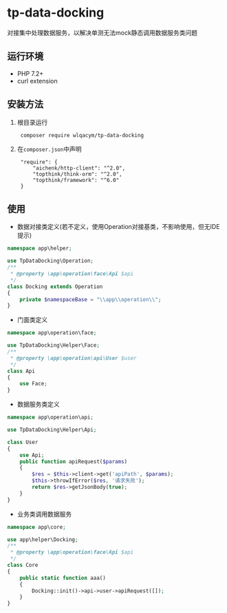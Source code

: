 # tp-data-docking
对接集中处理数据服务，以解决单测无法mock静态调用数据服务类问题

## 运行环境
- PHP 7.2+
- curl extension

## 安装方法
1. 根目录运行

        composer require wlqacym/tp-data-docking

2. 在`composer.json`中声明

        "require": {
            "aichenk/http-client": "^2.0",
            "topthink/think-orm": "^2.0",
            "topthink/framework": "^6.0"
        }



## 使用
- 数据对接类定义(若不定义，使用Operation对接基类，不影响使用，但无IDE提示)
```php
namespace app\helper;

use TpDataDocking\Operation;
/**
 * @property \app\operation\face\Api $api
 */
class Docking extends Operation
{
    private $namespaceBase = "\\app\\operation\\";
}
```

- 门面类定义
```php
namespace app\operation\face;

use TpDataDocking\Helper\Face;
/**
 * @property \app\operation\api\User $user
 */
class Api
{
    use Face;
}
```

- 数据服务类定义
```php
namespace app\operation\api;

use TpDataDocking\Helper\Api;

class User
{
    use Api;
    public function apiRequest($params)
    {
        $res = $this->client->get('apiPath', $params);
        $this->throwIfError($res, '请求失败');
        return $res->getJsonBody(true);
    }
}
```
- 业务类调用数据服务
```php
namespace app\core;

use app\helper\Docking;
/**
 * @property \app\operation\face\Api $api
 */
class Core
{
    public static function aaa()
    {
        Docking::init()->api->user->apiRequest([]);
    }
}
```
